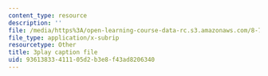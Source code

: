 ```yaml
---
content_type: resource
description: ''
file: /media/https%3A/open-learning-course-data-rc.s3.amazonaws.com/8-701-introduction-to-nuclear-and-particle-physics-fall-2020/93613833411105d2b3e8f43ad8206340_HynldX56FHI.srt
file_type: application/x-subrip
resourcetype: Other
title: 3play caption file
uid: 93613833-4111-05d2-b3e8-f43ad8206340
---
```

